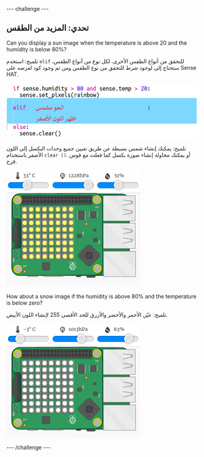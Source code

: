 \--- challenge \---

## تحدي: المزيد من الطقس

Can you display a sun image when the temperature is above 20 and the humidity is below 80%?

تلميح: استخدم ` elif ` للتحقق من أنواع الطقس الأخرى. لكل نوع من أنواع الطقس، ستحتاج إلى لوجود شرط للتحقق من نوع الطقس ومن ثم وجود كود لعرضه على Sense HAT.

![لقطة الشاشة](images/rainbow-elif.png)

تلميح: يمكنك إنشاء شمس بسيطة عن طريق تعيين جميع وحدات البكسل إلى اللون الأصفر باستخدام ` clear () `. أو يمكنك محاولة إنشاء صورة بكسل كما فعلت مع قوس قزح.

![لقطة الشاشة](images/rainbow-sun.png)

How about a snow image if the humidity is above 80% and the temperature is below zero?

تلميح: عيّن الأحمر والأخضر والأزرق للحد الأقصى 255 لإنشاء اللون الأبيض.

![لقطة الشاشة](images/rainbow-snow.png)

\--- /challenge \---